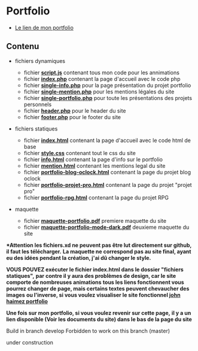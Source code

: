 # Portfolio

- [Le lien de mon portfolio](https://johnhaimez.000webhostapp.com/)

## Contenu

- fichiers dynamiques

  - fichier **[script.js](https://github.com/j314h/site_cv/blob/master/fichiers_dynamiques/script.js)** contenant tous mon code pour les annimations
  - fichier **[index.php](https://github.com/j314h/site_cv/blob/master/fichiers_dynamiques/index.php)** contenant la page d'accueil avec le code php
  - fichier **[single-info.php](https://github.com/j314h/site_cv/blob/master/fichiers_dynamiques/single-info.php)** pour la page présentation du projet portfolio
  - fichier **[single-mention.php](https://github.com/j314h/site_cv/blob/master/fichiers_dynamiques/single-mention.php)** pour les mentions légales du site
  - fichier **[single-portfolio.php](https://github.com/j314h/site_cv/blob/master/fichiers_dynamiques/single-portfolio.php)** pour toute les présentations des projets personnels
  - fichier **[header.php](https://github.com/j314h/site_cv/blob/master/fichiers_dynamiques/header.php)** pour le header du site
  - fichier **[footer.php](https://github.com/j314h/site_cv/blob/master/fichiers_dynamiques/footer.php)** pour le footer du site

- fichiers statiques

  - fichier **[index.html](https://github.com/j314h/site_cv/blob/master/fichiers_statiques/index.html)** contenant la page d'accueil avec le code html de base
  - fichier **[style.css](https://github.com/j314h/site_cv/blob/master/fichiers_statiques/style.css)** contenant tout le css du site
  - fichier **[info.html](https://github.com/j314h/site_cv/blob/master/fichiers_statiques/info.html)** contenant la page d'info sur le portfolio
  - fichier **[mention.html](https://github.com/j314h/site_cv/blob/master/fichiers_statiques/mention.html)** contenant les mentions legal du site
  - fichier **[portfolio-blog-oclock.html](https://github.com/j314h/site_cv/blob/master/fichiers_statiques/portfolio-blog-oclock.html)** contenant la page du projet blog oclock
  - fichier **[portfolio-projet-pro.html](https://github.com/j314h/site_cv/blob/master/fichiers_statiques/portfolio-projet-pro.html)** contenant la page du projet "projet pro"
  - fichier **[portfolio-rpg.html](https://github.com/j314h/site_cv/blob/master/fichiers_statiques/portfolio-rpg.html)** contenant la page du projet RPG

- maquette

  - fichier **[maquette-portfolio.pdf](https://github.com/j314h/site_cv/blob/master/maquette/maquette-portfolio.pdf)** premiere maquette du site
  - fichier **[maquette-portfolio-mode-dark.pdf](https://github.com/j314h/site_cv/blob/master/maquette/maquette-portfolio-mode-dark.pdf)** deuxieme maquette du site

**\*Attention les fichiers.xd ne peuvent pas être lut directement sur github, il faut les télécharger.**
**La maquette ne correspond pas au site final, ayant eu des idées pendant la création, j'ai dû changer le style.**

**VOUS POUVEZ exécuter le fichier index.html dans le dossier "fichiers statiques",**
**par contre il y aura des problèmes de design, car le site comporte de nombreuses animations**
**tous les liens fonctionnent vous pourrez changer de page, mais certains textes peuvent chevaucher des images**
**ou l'inverse, si vous voulez visualiser le site fonctionnel [john haimez portfolio](https://johnhaimez.000webhostapp.com/)**

**Une fois sur mon portfolio, si vous voulez revenir sur cette page,**
**il y a un lien disponible (Voir les documents du site) dans le bas de la page du site**

Build in branch develop Forbidden to work on this branch (master)

under construction
